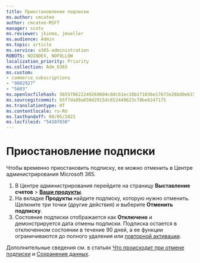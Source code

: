 ```yaml
---
title: Приостановление подписки
ms.author: cmcatee
author: cmcatee-MSFT
manager: scotv
ms.reviewer: jkinma, jmueller
ms.audience: Admin
ms.topic: article
ms.service: o365-administration
ROBOTS: NOINDEX, NOFOLLOW
localization_priority: Priority
ms.collection: Adm_O365
ms.custom:
- commerce_subscriptions
- "9002927"
- "5603"
ms.openlocfilehash: 565578622249269604c8dcb1ec10b1f1036e17673e26bd0eb15a38d323aa28bd
ms.sourcegitcommit: b5f7da89a650d2915dc652449623c78be6247175
ms.translationtype: HT
ms.contentlocale: ru-RU
ms.lasthandoff: 08/05/2021
ms.locfileid: "54107030"
---
```

# <a name="suspend-or-pause-a-subscription"></a>Приостановление подписки

Чтобы временно приостановить подписку, ее можно отменить в Центре администрирования Microsoft 365.

1. В Центре администрирования перейдите на страницу **Выставление счетов** > **[Ваши продукты](https://go.microsoft.com/fwlink/p/?linkid=842054)**.
2. На вкладке **Продукты** найдите подписку, которую нужно отменить. Щелкните три точки (другие действия) и выберите **Отменить подписку**.
3. Состояние подписки отображается как **Отключено** и демонстрируется дата отмены подписки. Подписка остается в отключенном состоянии в течение 90 дней, а ее функции ограничиваются до полного удаления или [повторной активации](/microsoft-365/commerce/subscriptions/reactivate-your-subscription).

Дополнительные сведения см. в статьях [Что происходит при отмене подписки](/microsoft-365/commerce/subscriptions/cancel-your-subscription#what-happens-when-you-cancel-a-subscription) и [Сохранение данных](/microsoft-365/commerce/subscriptions/cancel-your-subscription#save-your-data).
